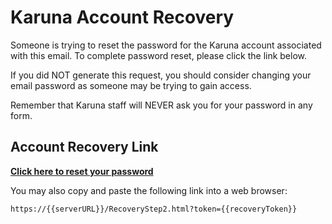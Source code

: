 Karuna Account Recovery
=================
Someone is trying to reset the password for the Karuna account associated with this email. To complete password reset, please click the link below.

If you did NOT generate this request, you should consider changing your email password as someone may be trying to gain access.

Remember that Karuna staff will NEVER ask you for your password in any form.


Account Recovery Link
---------------------
**[Click here to reset your password](https://{{serverURL}}/RecoveryStep2.html?token={{recoveryToken}})**

You may also copy and paste the following link into a web browser:

```
https://{{serverURL}}/RecoveryStep2.html?token={{recoveryToken}}
```
